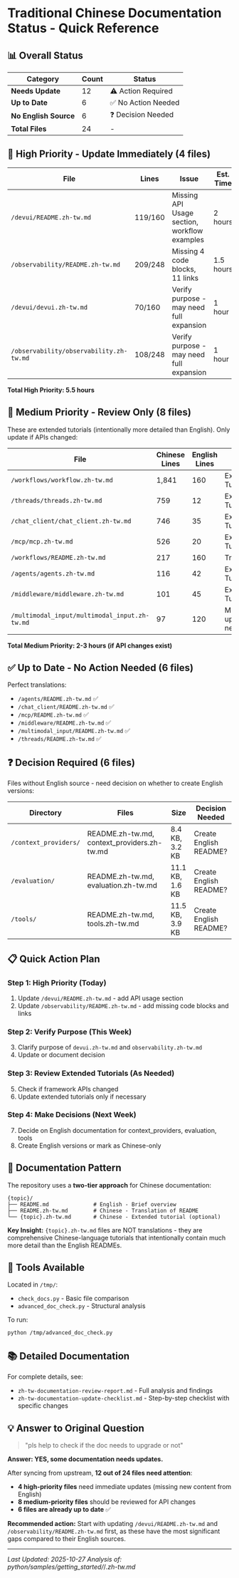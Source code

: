 # Traditional Chinese Documentation Status - Quick Reference

## 📊 Overall Status

| Category | Count | Status |
|----------|-------|--------|
| **Needs Update** | 12 | ⚠️ Action Required |
| **Up to Date** | 6 | ✅ No Action Needed |
| **No English Source** | 6 | ❓ Decision Needed |
| **Total Files** | 24 | - |

## 🚨 High Priority - Update Immediately (4 files)

| File | Lines | Issue | Est. Time |
|------|-------|-------|-----------|
| `/devui/README.zh-tw.md` | 119/160 | Missing API Usage section, workflow examples | 2 hours |
| `/observability/README.zh-tw.md` | 209/248 | Missing 4 code blocks, 11 links | 1.5 hours |
| `/devui/devui.zh-tw.md` | 70/160 | Verify purpose - may need full expansion | 1 hour |
| `/observability/observability.zh-tw.md` | 108/248 | Verify purpose - may need full expansion | 1 hour |

**Total High Priority: 5.5 hours**

## 📝 Medium Priority - Review Only (8 files)

These are extended tutorials (intentionally more detailed than English). Only update if APIs changed:

| File | Chinese Lines | English Lines | Type |
|------|---------------|---------------|------|
| `/workflows/workflow.zh-tw.md` | 1,841 | 160 | Extended Tutorial |
| `/threads/threads.zh-tw.md` | 759 | 12 | Extended Tutorial |
| `/chat_client/chat_client.zh-tw.md` | 746 | 35 | Extended Tutorial |
| `/mcp/mcp.zh-tw.md` | 526 | 20 | Extended Tutorial |
| `/workflows/README.zh-tw.md` | 217 | 160 | Translation+ |
| `/agents/agents.zh-tw.md` | 116 | 42 | Extended Tutorial |
| `/middleware/middleware.zh-tw.md` | 101 | 45 | Extended Tutorial |
| `/multimodal_input/multimodal_input.zh-tw.md` | 97 | 120 | Minor updates needed |

**Total Medium Priority: 2-3 hours (if API changes exist)**

## ✅ Up to Date - No Action Needed (6 files)

Perfect translations:
- `/agents/README.zh-tw.md` ✅
- `/chat_client/README.zh-tw.md` ✅
- `/mcp/README.zh-tw.md` ✅
- `/middleware/README.zh-tw.md` ✅
- `/multimodal_input/README.zh-tw.md` ✅
- `/threads/README.zh-tw.md` ✅

## ❓ Decision Required (6 files)

Files without English source - need decision on whether to create English versions:

| Directory | Files | Size | Decision Needed |
|-----------|-------|------|-----------------|
| `/context_providers/` | README.zh-tw.md, context_providers.zh-tw.md | 8.4 KB, 3.2 KB | Create English README? |
| `/evaluation/` | README.zh-tw.md, evaluation.zh-tw.md | 11.1 KB, 1.6 KB | Create English README? |
| `/tools/` | README.zh-tw.md, tools.zh-tw.md | 11.5 KB, 3.9 KB | Create English README? |

## 📋 Quick Action Plan

### Step 1: High Priority (Today)
1. Update `/devui/README.zh-tw.md` - add API usage section
2. Update `/observability/README.zh-tw.md` - add missing code blocks and links

### Step 2: Verify Purpose (This Week)
3. Clarify purpose of `devui.zh-tw.md` and `observability.zh-tw.md`
4. Update or document decision

### Step 3: Review Extended Tutorials (As Needed)
5. Check if framework APIs changed
6. Update extended tutorials only if necessary

### Step 4: Make Decisions (Next Week)
7. Decide on English documentation for context_providers, evaluation, tools
8. Create English versions or mark as Chinese-only

## 📖 Documentation Pattern

The repository uses a **two-tier approach** for Chinese documentation:

```
{topic}/
├── README.md              # English - Brief overview
├── README.zh-tw.md        # Chinese - Translation of README
└── {topic}.zh-tw.md       # Chinese - Extended tutorial (optional)
```

**Key Insight:** `{topic}.zh-tw.md` files are NOT translations - they are comprehensive Chinese-language tutorials that intentionally contain much more detail than the English READMEs.

## 🔧 Tools Available

Located in `/tmp/`:
- `check_docs.py` - Basic file comparison
- `advanced_doc_check.py` - Structural analysis

To run:
```bash
python /tmp/advanced_doc_check.py
```

## 📚 Detailed Documentation

For complete details, see:
- `zh-tw-documentation-review-report.md` - Full analysis and findings
- `zh-tw-documentation-update-checklist.md` - Step-by-step checklist with specific changes

## 💡 Answer to Original Question

> "pls help to check if the doc needs to upgrade or not"

**Answer: YES, some documentation needs updates.**

After syncing from upstream, **12 out of 24 files need attention**:
- **4 high-priority files** need immediate updates (missing new content from English)
- **8 medium-priority files** should be reviewed for API changes
- **6 files are already up to date** ✅

**Recommended action:** Start with updating `/devui/README.zh-tw.md` and `/observability/README.zh-tw.md` first, as these have the most significant gaps compared to their English sources.

---

*Last Updated: 2025-10-27*
*Analysis of: python/samples/getting_started/*/*.zh-tw.md*
